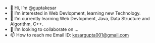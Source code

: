 - 👋 Hi, I’m @guptakesar
- 👀 I’m interested in Web Devlopment, learning new Technology.
- 🌱 I’m currently learning Web Devlopment, Java, Data Structure and Algorithm, C++.
- 💞️ I’m looking to collaborate on ...
- 📫 How to reach me Email ID: kesargupta001@gmail.com

<!---
guptakesar/guptakesar is a ✨ special ✨ repository because its `README.md` (this file) appears on your GitHub profile.
You can click the Preview link to take a look at your changes.
--->
